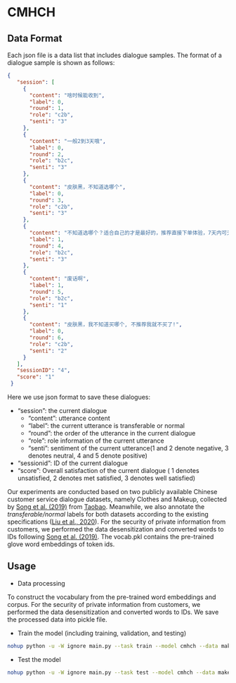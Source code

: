 # CMHCH

## Data Format
Each json file is a data list that includes dialogue samples. The format of a dialogue sample is shown as follows:
```json
{
   "session": [
     {
       "content": "啥时候能收到",
       "label": 0,
       "round": 1,
       "role": "c2b",
       "senti": "3"
     },
     {
       "content": "一般2到3天哦",
       "label": 0,
       "round": 2,
       "role": "b2c",
       "senti": "3"
     },
     {
       "content": "皮肤黑，不知道选哪个",
       "label": 0,
       "round": 3,
       "role": "c2b",
       "senti": "3"
     },
     {
       "content": "不知道选哪个？适合自己的才是最好的，推荐直接下单体验，7天内可无理由退货。若问题还没解决，可以请“人工”",
       "label": 1,
       "round": 4,
       "role": "b2c",
       "senti": "3"
     },
     {
       "content": "废话啊",
       "label": 1,
       "round": 5,
       "role": "b2c",
       "senti": "1"
     },
     {
       "content": "皮肤黑，我不知道买哪个, 不推荐我就不买了!",
       "label": 0,
       "round": 6,
       "role": "c2b",
       "senti": "2"
     }
   ],
   "sessionID": "4",
   "score": "1"
 }
```
Here we use json format to save these dialogues:

- “session”: the current dialogue
  - “content”: utterance content
  - “label”: the current utterance is transferable or normal
  - “round”: the order of the utterance in the current dialogue
  - “role”: role information of the current utterance
  - “senti”: sentiment of the current utterance(1 and 2 denote negative, 3 denotes neutral, 4 and 5 denote positive)
- “sessionid”: ID of the current dialogue
- “score”: Overall satisfaction of the current dialogue ( 1 denotes unsatisfied, 2 denotes met satisfied, 3 denotes well satisfied)

Our experiments are conducted based on two publicly available Chinese customer service dialogue datasets, namely Clothes and Makeup, collected by [Song et al. (2019)](https://github.com/songkaisong/ssa) from [Taobao](https://www.taobao.com/). Meanwhile, we also annotate the *transferable/normal* labels for both datasets according to the existing specifications ([Liu et al., 2020](https://arxiv.org/abs/2012.07610)).
For the security of private information from customers, we performed the data desensitization and converted words to IDs following [Song et al. (2019)](https://github.com/songkaisong/ssa).
The vocab.pkl contains the pre-trained glove word embeddings of token ids.

## Usage
- Data processing

To construct the vocabulary from the pre-trained word embeddings and corpus. For the security of private information from customers, we performed the data desensitization and converted words to IDs. We save the processed data into pickle file.

- Train the model (including training, validation, and testing)

```bash
nohup python -u -W ignore main.py --task train --model cmhch --data makeup --info tune > ./logs/cmhch.log 2>&1 &

```

- Test the model

```bash
nohup python -u -W ignore main.py --task test --model cmhch --data makeup --info test --model_path /home/user02/zss/robot/CMHCH/weights/makeup/cmhch.tune.total_epoch80.pre_epoch20/best > ./logs/cmhch.log 2>&1 &

```
